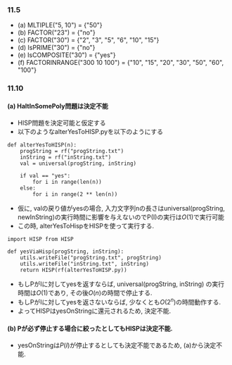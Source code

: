 ### 11.5
- (a) MLTIPLE("5, 10") = \{"50"\}
- (b) FACTOR("23") = \{"no"\}
- (c) FACTOR("30") = \{"2", "3", "5", "6", "10", "15"\}
- (d) IsPRIME("30") = \{"no"\}
- (e) IsCOMPOSITE("30") = \{"yes"\}
- (f) FACTORINRANGE("300 10 100") = \{"10", "15", "20", "30", "50", "60", "100"\}

### 11.10
#### (a) HaltInSomePoly問題は決定不能
- HISP問題を決定可能と仮定する
- 以下のようなalterYesToHISP.pyを以下のようにする
~~~
def alterYesToHISP(n):
    progString = rf("progString.txt")
    inString = rf("inString.txt")
    val = universal(progString, inString)
    
    if val == "yes":
        for i in range(len(n))
    else:
        for i in range(2 ** len(n))
~~~

- 仮に, valの戻り値がyesの場合, 入力文字列nの長さはuniversal(progString, newInString)の実行時間に影響を与えないのでP(I)の実行は$O(1)$で実行可能
- この時, alterYesToHispをHISPを使って実行する.

~~~
import HISP from HISP

def yesViaHisp(progString, inString):
    utils.writeFile("progString.txt", progString)
    utils.writeFile("inString.txt", inString)
    return HISP(rf(alterYesToHISP.py))
~~~
- もしPがIに対してyesを返すならば,  universal(progString, inString) の実行時間は$O(1)$であり, その後$O(n)$の時間で停止する.
- もしPがIに対してyesを返さないならば, 少なくとも$O(2^n)$の時間動作する.
- よってHISPはyesOnStringに還元されるため, 決定不能.

#### (b) Pが必ず停止する場合に絞ったとしてもHISPは決定不能.
- yesOnStringは$P(I)$が停止するとしても決定不能であるため, (a)から決定不能.